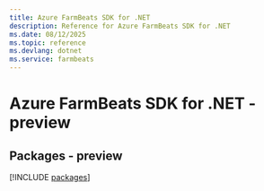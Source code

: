 ```yaml
---
title: Azure FarmBeats SDK for .NET
description: Reference for Azure FarmBeats SDK for .NET
ms.date: 08/12/2025
ms.topic: reference
ms.devlang: dotnet
ms.service: farmbeats
---
```

# Azure FarmBeats SDK for .NET - preview
## Packages - preview
[!INCLUDE [packages](farmbeats-index.md)]